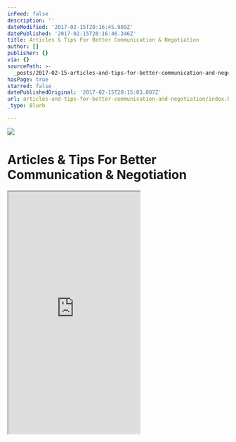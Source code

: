 ```yaml
---
inFeed: false
description: ''
dateModified: '2017-02-15T20:16:45.989Z'
datePublished: '2017-02-15T20:16:46.346Z'
title: Articles & Tips For Better Communication & Negotiation
author: []
publisher: {}
via: {}
sourcePath: >-
  _posts/2017-02-15-articles-and-tips-for-better-communication-and-negotiation.md
hasPage: true
starred: false
datePublishedOriginal: '2017-02-15T20:15:03.087Z'
url: articles-and-tips-for-better-communication-and-negotiation/index.html
_type: Blurb

---
```

![](https://the-grid-user-content.s3-us-west-2.amazonaws.com/79779548-779b-4a0c-9504-b621adc80d94.png)

# Articles & Tips For Better Communication & Negotiation

<iframe src="https://the-grid.github.io/ed-userhtml/?g=eJy1VltPIzcUfia_4jC7agDtZJIUtEAuVUqhVAorVbTqQ1VFnvGZxOCxp7YnkK72v_fYk0kIaNkKqS-Jcq7fufg7Ge7HMfyIc6Hghgl5sRBFCbdirqoSrrQpII7HraEU6h4WBvNRlCQZV7Eo2BxtpyCXzLt0Ml0kWKTIM80xySSzVmRxrzv72MmsjcCgHEXWrSTaBaKLwK1KHEUOH13iDShJ0L6U770rslkIPbMB1-eUZfdzoyvFz9_leT6ATCIz5xJzN4BcK3feOy4f4RrlEp3I2IeJEUx-sEzZ2KIR5PGltZccwYRzWOnKgH54Wn7u667R6CUaIzhaoAYFUyscwrYQ0Mar3ELYtUsqdXbfae0BwB9IdVNnClQcCr0Ual5bBhtgJHULhJKMkHvlxe0thF47HTTXl5OfQOd15uvfbqaQC4kdOEpawySko75xsQTBR9GzNvmWhkpY5oRWfnIcF6jMqlPZ3nFHCuvigikaZJierVKbGZFiUmrrfqhGGft4hqfHrHt8zFPEPjvrn5ycspx_x4pyQBlZv8u7vTw9O42gQLfQBML7Rms4cYDDkceb2LFHFIFiBb5uETZoFC2ZFJw5pH1hZo5uFM1SydQ9hdCNbtyiVsPX2jCjsFpKv0jDRX_8u0XfWfpkhnaDpliPQZQWtAI_rErRzviWfQCFc-3E-oe3q_tF83RhRIZWKvQ4DChjBtEEu7SyQqG1-8OEktYzWpckFPfx0cYG_66EQR6Nh7ZkqjFg1tGS2vtofERDJsUYNj7Q-AwTCrkbmNqZC5Q89m-jDAVLlqL0--y1GF_eTH6ZRuNL_2z98htCSJ17PTltWgjj4wlVVm79RNFHiYCmUNGvZqZ1iiZagxbWxvV8NkBab6ri6tPk5jIaXwljHXyirG8uwbPMiwrq8M8r2GJfp38b9mntPGX_C_TpN6BPd6HvPXkzSNtoS60s2k2AQKu-ir2nRTZ227BEkdrEW3kgplHEhS0lW50rrZBWfJ3zG7FslWW0lf81Wv0d3r8_ZAaZhBJ1STxsF7qSnHjCedKUNfESVfvniY8lZg7mWnsGJua1EAPXwdggMTXW5kTufhz1RUhJWXOK9UdxQzprgMR8whPFObDUalk5HIA_SecQn3S73fJxEBHnCBYvBDEe8bEzla_k5VTrYaazrxLw7CnzOpYSPeDjKIp7241oOrRBuTvTnazEvYXYbtPPgsq_QZiESew3eDYM_Qq9b1YnrZzTahfF-r0kvpnb5-MdyzWSdjj7d2zJamkbrMlG7SSx33dYwf7Rij3YcKw4XWypGX_-F-TOJgSsuQydO9smCHWw8eupxgd5pcKlPHh_CJ8fqKf6oZP72i2M6BI8wMQYtjo4HECj9JGeK2uPP7t_jdqB5dqD2ixIAg22G5seSQKbbGy8xAPbmPRJMN0x6W9Mvhzc_VqhWR0eDpbMwPsiuyMstayj9IVWuRSZO_B7djjYtKHlX8qlv2W7h5J2-l8iDWMw" height="550" style=""></iframe>